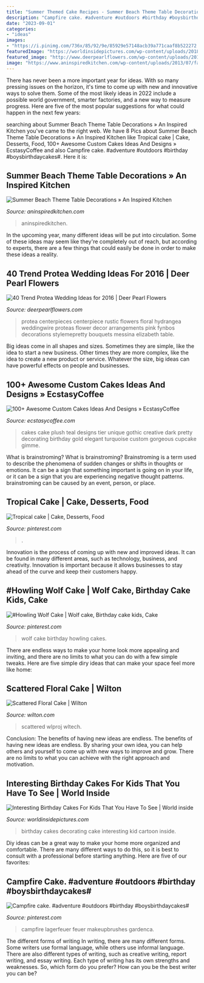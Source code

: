 ```yaml
---
title: "Summer Themed Cake Recipes - Summer Beach Theme Table Decorations » An Inspired Kitchen"
description: "Campfire cake. #adventure #outdoors #birthday #boysbirthdaycakes#"
date: "2023-09-01"
categories:
- "ideas"
images:
- "https://i.pinimg.com/736x/85/92/9e/85929e57148acb39a771caaf8b522272.jpg"
featuredImage: "https://worldinsidepictures.com/wp-content/uploads/2018/10/cake-decorating-ideas-for-kids-beautiful-crayon-cake-and-other-great-cake-ideas-of-cake-decorating-ideas-for-kids.jpg"
featured_image: "http://www.deerpearlflowers.com/wp-content/uploads/2015/12/Protea-and-Hydrangea-Wedding-Centerpiece.jpg"
image: "https://www.aninspiredkitchen.com/wp-content/uploads/2013/07/family-reunion-2013-0221-e1374466838447.jpg"
---
```



There has never been a more important year for ideas. With so many pressing issues on the horizon, it's time to come up with new and innovative ways to solve them. Some of the most likely ideas in 2022 include a possible world government, smarter factories, and a new way to measure progress. Here are five of the most popular suggestions for what could happen in the next few years:

	

		
searching about Summer Beach Theme Table Decorations » An Inspired Kitchen you've came to the right web. We have 8 Pics about Summer Beach Theme Table Decorations » An Inspired Kitchen like Tropical cake | Cake, Desserts, Food, 100+ Awesome Custom Cakes Ideas And Designs » EcstasyCoffee and also Campfire cake. #adventure #outdoors #birthday #boysbirthdaycakes#. Here it is:
		
    
## Summer Beach Theme Table Decorations » An Inspired Kitchen

<img loading=lazy src="https://www.aninspiredkitchen.com/wp-content/uploads/2013/07/family-reunion-2013-0221-e1374466838447.jpg" onerror="this.onerror=null;this.src='https://tse4.mm.bing.net/th?id=OIP.XR2WR40B6b-tGRVRFZ-d8gHaJ4&amp;pid=15.1';" alt="Summer Beach Theme Table Decorations » An Inspired Kitchen">

_Source: aninspiredkitchen.com_

>aninspiredkitchen. 

	

In the upcoming year, many different ideas will be put into circulation. Some of these ideas may seem like they're completely out of reach, but according to experts, there are a few things that could easily be done in order to make these ideas a reality.

    
## 40 Trend Protea Wedding Ideas For 2016 | Deer Pearl Flowers

<img loading=lazy src="http://www.deerpearlflowers.com/wp-content/uploads/2015/12/Protea-and-Hydrangea-Wedding-Centerpiece.jpg" onerror="this.onerror=null;this.src='https://tse3.mm.bing.net/th?id=OIP.cl5X77Ua8rH1wOlzQc2hMgHaKH&amp;pid=15.1';" alt="40 Trend Protea Wedding Ideas for 2016 | Deer Pearl Flowers">

_Source: deerpearlflowers.com_

>protea centerpieces centerpiece rustic flowers floral hydrangea weddingwire proteas flower decor arrangements pink fynbos decorations stylemepretty bouquets messina elizabeth table. 

	

Big ideas come in all shapes and sizes. Sometimes they are simple, like the idea to start a new business. Other times they are more complex, like the idea to create a new product or service. Whatever the size, big ideas can have powerful effects on people and businesses.

    
## 100+ Awesome Custom Cakes Ideas And Designs » EcstasyCoffee

<img loading=lazy src="https://i0.wp.com/www.ecstasycoffee.com/wp-content/uploads/2016/11/custome-caked-77.jpg?resize=424%2C640" onerror="this.onerror=null;this.src='https://tse2.mm.bing.net/th?id=OIP.z2L5bcUCButr9kDjPyceEAAAAA&amp;pid=15.1';" alt="100+ Awesome Custom Cakes Ideas And Designs » EcstasyCoffee">

_Source: ecstasycoffee.com_

>cakes cake plush teal designs tier unique gothic creative dark pretty decorating birthday gold elegant turquoise custom gorgeous cupcake gimme. 

	

What is brainstroming?
What is brainstroming? Brainstroming is a term used to describe the phenomena of sudden changes or shifts in thoughts or emotions. It can be a sign that something important is going on in your life, or it can be a sign that you are experiencing negative thought patterns. brainstroming can be caused by an event, person, or place.

    
## Tropical Cake | Cake, Desserts, Food

<img loading=lazy src="https://i.pinimg.com/736x/5d/1e/c4/5d1ec46d3c411b58de1fe163434f5ee2--tropical-cake-decorating.jpg" onerror="this.onerror=null;this.src='https://tse4.mm.bing.net/th?id=OIP.eP4H9cFQKmGORhmAgCX3rwHaJ3&amp;pid=15.1';" alt="Tropical cake | Cake, Desserts, Food">

_Source: pinterest.com_

>. 

	

Innovation is the process of coming up with new and improved ideas. It can be found in many different areas, such as technology, business, and creativity. Innovation is important because it allows businesses to stay ahead of the curve and keep their customers happy.

    
## #Howling Wolf Cake | Wolf Cake, Birthday Cake Kids, Cake

<img loading=lazy src="https://i.pinimg.com/736x/f8/9d/5d/f89d5d1bf26bc6889831a73974c40683.jpg" onerror="this.onerror=null;this.src='https://tse1.mm.bing.net/th?id=OIP.3xrDopPoAW1DgHjQRYn0fAHaNK&amp;pid=15.1';" alt="#Howling Wolf Cake | Wolf cake, Birthday cake kids, Cake">

_Source: pinterest.com_

>wolf cake birthday howling cakes. 

	

There are endless ways to make your home look more appealing and inviting, and there are no limits to what you can do with a few simple tweaks. Here are five simple diry ideas that can make your space feel more like home:

    
## Scattered Floral Cake | Wilton

<img loading=lazy src="https://www.wilton.com/dw/image/v2/AAWA_PRD/on/demandware.static/-/Sites-wilton-project-master/default/dwf0b6dc47/images/project/WLPROJ-9108/WiltonFondantLifelikeBlossomsHero.jpg?sw=1440&amp;sh=750&amp;sm=fit" onerror="this.onerror=null;this.src='https://tse4.mm.bing.net/th?id=OIP.My1oyC4snAxWXuaz0XdlkAHaHa&amp;pid=15.1';" alt="Scattered Floral Cake | Wilton">

_Source: wilton.com_

>scattered wlproj wltech. 

	

Conclusion: The benefits of having new ideas are endless.
The benefits of having new ideas are endless. By sharing your own idea, you can help others and yourself to come up with new ways to improve and grow. There are no limits to what you can achieve with the right approach and motivation.

    
## Interesting Birthday Cakes For Kids That You Have To See | World Inside

<img loading=lazy src="https://worldinsidepictures.com/wp-content/uploads/2018/10/cake-decorating-ideas-for-kids-beautiful-crayon-cake-and-other-great-cake-ideas-of-cake-decorating-ideas-for-kids.jpg" onerror="this.onerror=null;this.src='https://tse2.mm.bing.net/th?id=OIP.b7p-xw5arwf8lw2K6x2MFQHaJ5&amp;pid=15.1';" alt="Interesting Birthday Cakes For Kids That You Have To See | World inside">

_Source: worldinsidepictures.com_

>birthday cakes decorating cake interesting kid cartoon inside. 

	

Diy ideas can be a great way to make your home more organized and comfortable. There are many different ways to do this, so it is best to consult with a professional before starting anything. Here are five of our favorites: 

    
## Campfire Cake. #adventure #outdoors #birthday #boysbirthdaycakes#

<img loading=lazy src="https://i.pinimg.com/736x/85/92/9e/85929e57148acb39a771caaf8b522272.jpg" onerror="this.onerror=null;this.src='https://tse3.mm.bing.net/th?id=OIP.RxQOpQLKlSBEv6K5UrGDkwHaJ3&amp;pid=15.1';" alt="Campfire cake. #adventure #outdoors #birthday #boysbirthdaycakes#">

_Source: pinterest.com_

>campfire lagerfeuer feuer makeupbrushes gardenca. 

	

The different forms of writing
In writing, there are many different forms. Some writers use formal language, while others use informal language. There are also different types of writing, such as creative writing, report writing, and essay writing. Each type of writing has its own strengths and weaknesses. So, which form do you prefer? How can you be the best writer you can be?

